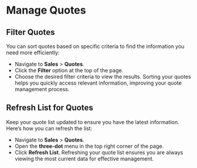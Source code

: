 # **Manage Quotes**

## **Filter Quotes**

You can sort quotes based on specific criteria to find the information you need more efficiently:

- Navigate to **Sales** > **Quotes**.
- Click the **Filter** option at the top of the page.
- Choose the desired filter criteria to view the results.
  Sorting your quotes helps you quickly access relevant information, improving your quote management process.

## **Refresh List for Quotes**

Keep your quote list updated to ensure you have the latest information. Here’s how you can refresh the list:

- Navigate to **Sales** > **Quotes**.
- Open the **three-dot** menu in the top right corner of the page.
- Click **Refresh List**.
  Refreshing your quote list ensures you are always viewing the most current data for effective management.
